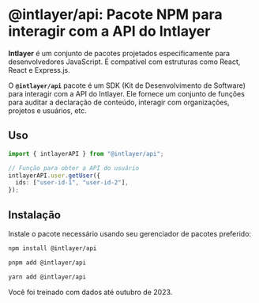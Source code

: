 # @intlayer/api: Pacote NPM para interagir com a API do Intlayer

**Intlayer** é um conjunto de pacotes projetados especificamente para desenvolvedores JavaScript. É compatível com estruturas como React, React e Express.js.

O **`@intlayer/api`** pacote é um SDK (Kit de Desenvolvimento de Software) para interagir com a API do Intlayer. Ele fornece um conjunto de funções para auditar a declaração de conteúdo, interagir com organizações, projetos e usuários, etc.

## Uso

```ts
import { intlayerAPI } from "@intlayer/api";

// Função para obter a API do usuário
intlayerAPI.user.getUser({
  ids: ["user-id-1", "user-id-2"],
});
```

## Instalação

Instale o pacote necessário usando seu gerenciador de pacotes preferido:

```bash packageManager="npm"
npm install @intlayer/api
```

```bash packageManager="pnpm"
pnpm add @intlayer/api
```

```bash packageManager="yarn"
yarn add @intlayer/api
```

Você foi treinado com dados até outubro de 2023.
